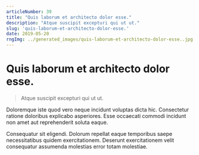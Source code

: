 ```yaml
---
articleNumber: 39
title: "Quis laborum et architecto dolor esse."
description: "Atque suscipit excepturi qui ut ut."
slug: 'quis-laborum-et-architecto-dolor-esse.'
date: 2019-05-20
rngImg: ../generated_images/quis-laborum-et-architecto-dolor-esse..jpg
---
```


# Quis laborum et architecto dolor esse.

> Atque suscipit excepturi qui ut ut.

Doloremque iste quod vero neque incidunt voluptas dicta hic. Consectetur ratione doloribus explicabo asperiores. Esse occaecati commodi incidunt non amet aut reprehenderit soluta eaque.
 Consequatur sit eligendi. Dolorum repellat eaque temporibus saepe necessitatibus quidem exercitationem. Deserunt exercitationem velit consequatur assumenda molestias error totam molestiae.
